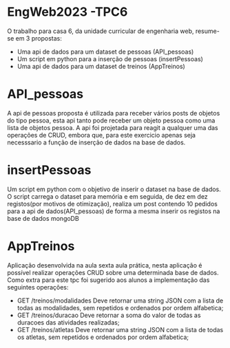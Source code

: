 # EngWeb2023 -TPC6

O trabalho para casa 6, da unidade curricular de engenharia web, resume-se em 3 propostas:
- Uma api de dados para um dataset de pessoas (API_pessoas)
- Um script em python para a inserção de pessoas (insertPessoas)
- Uma api de dados para um dataset de treinos (AppTreinos)

# API_pessoas
A api de pessoas proposta é utilizada para receber vários posts de objetos do tipo pessoa, esta api tanto pode receber um objeto pessoa como uma lista de objetos pessoa. A api foi projetada para reagit a qualquer uma das operações de CRUD, embora que, para este exercicio apenas seja necesssario a função de inserção de dados na base de dados.

# insertPessoas
Um script em python com o objetivo de inserir o dataset na base de dados. O script carrega o dataset para memória e em seguida, de dez em dez registos(por motivos de otimização), realiza um post contendo 10 pedidos para a api de dados(API_pessoas) de forma a mesma inserir os registos na base de dados mongoDB

# AppTreinos
Aplicação desenvolvida na aula sexta aula prática, nesta aplicação é possível realizar operações CRUD sobre uma determinada base de dados. Como extra para este tpc foi sugerido aos alunos a implementação das seguintes operações: 
- GET /treinos/modalidades
    Deve retornar uma string JSON com a lista de todas as modalidades, sem repetidos e ordenados por ordem alfabetica;
- GET /treinos/duracao
    Deve retornar a soma do valor de todas as duracoes das atividades realizadas;
- GET /treinos/atletas
    Deve retornar uma string JSON com a lista de todas os atletas, sem repetidos e ordenados por ordem alfabetica;